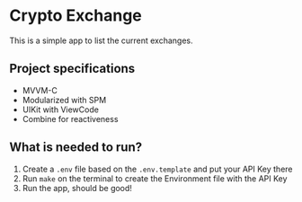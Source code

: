 # Crypto Exchange

This is a simple app to list the current exchanges.

## Project specifications

- MVVM-C
- Modularized with SPM
- UIKit with ViewCode
- Combine for reactiveness

## What is needed to run?

1. Create a `.env` file based on the `.env.template` and put your API Key there
2. Run `make` on the terminal to create the Environment file with the API Key
3. Run the app, should be good!
